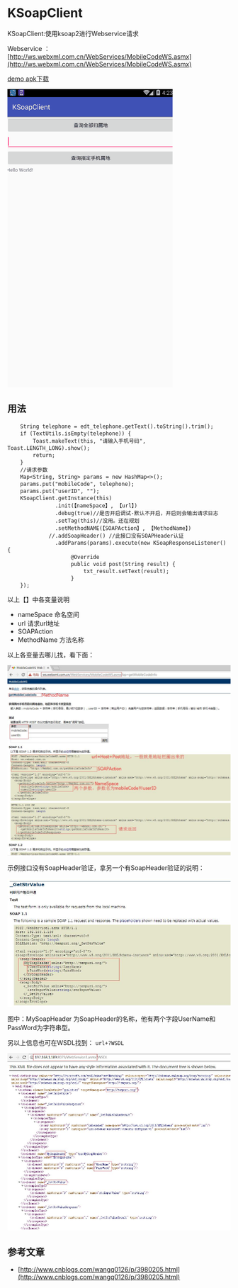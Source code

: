 # KSoapClient
KSoapClient:使用ksoap2进行Webservice请求

Webservice ：[http://ws.webxml.com.cn/WebServices/MobileCodeWS.asmx](http://ws.webxml.com.cn/WebServices/MobileCodeWS.asmx)

[demo apk下载](https://github.com/Sogrey/KSoapClient/blob/master/app-debug.apk?raw=true)

![demo](https://github.com/Sogrey/KSoapClient/blob/master/demo.gif?raw=true)

## 用法

	    String telephone = edt_telephone.getText().toString().trim();
        if (TextUtils.isEmpty(telephone)) {
            Toast.makeText(this, "请输入手机号码", Toast.LENGTH_LONG).show();
            return;
        }
        //请求参数
        Map<String, String> params = new HashMap<>();
        params.put("mobileCode", telephone);
        params.put("userID", "");
        KSoapClient.getInstance(this)
				   .init(【nameSpace】, 【url】)
				   .debug(true)//是否开启调试-默认不开启，开启则会输出请求日志
                   .setTag(this)//没用。还在规划
                   .setMethodNAME(【SOAPAction】, 【MethodName】)
                 //.addSoapHeader() //此接口没有SOAPHeader认证
                   .addParams(params).execute(new KSoapResponseListener() {
			            @Override
			            public void post(String result) {
			                txt_result.setText(result);
			            }
        });

以上【】中各变量说明

- nameSpace 命名空间
- url 请求url地址
- SOAPAction 
- MethodName 方法名称

以上各变量去哪儿找，看下面：

![](https://github.com/Sogrey/KSoapClient/blob/master/pics/TIM20170915165608.jpg?raw=true)

示例接口没有SoapHeader验证，拿另一个有SoapHeader验证的说明：

![](https://github.com/Sogrey/KSoapClient/blob/master/pics/TIM20170915170002.jpg?raw=true)

图中：MySoapHeader 为SoapHeader的名称，他有两个字段UserName和PassWord为字符串型。

另以上信息也可在WSDL找到： `url+?WSDL`

![](https://github.com/Sogrey/KSoapClient/blob/master/pics/TIM20170915170517.jpg?raw=true)




## 参考文章

- [http://www.cnblogs.com/wangq0126/p/3980205.html](http://www.cnblogs.com/wangq0126/p/3980205.html)